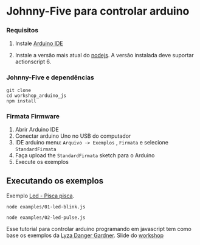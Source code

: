 # Johnny-Five para controlar arduino


### Requisitos

1. Instale [Arduino IDE](https://www.arduino.cc/en/Main/Software)

2. Instale a versão mais atual do [nodejs](https://nodejs.org/en/). A versão instalada deve suportar actionscript 6.


### Johnny-Five e dependências

```
git clone
cd workshop_arduino_js
npm install
```

### Firmata Firmware

1. Abrir Arduino IDE
2. Conectar arduino Uno no USB do computador
3. IDE arduino menu: `Arquivo -> Exemplos` , `Firmata` e selecione `StandardFirmata`
4. Faça upload the `StandardFirmata` sketch para o Arduino
5. Execute os exemplos



## Executando os exemplos


Exemplo [Led - Pisca pisca](https://github.com/desireesantos/workshop_arduino_js/blob/master/exemplos/01-led-blink.js).

```
node examples/01-led-blink.js
```

```
node examples/02-led-pulse.js
```

Esse tutorial para controlar arduino programando em javascript tem como base os exemplos da [Lyza Danger Gardner](https://github.com/lyzadanger/jsot-johnny-five).
Slide do [workshop](http://www.slideshare.net/desisant/programando-arduino-com-javascript-64092303)
